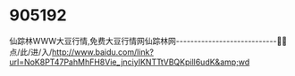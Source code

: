 # 905192
仙踪林WWW大豆行情,免费大豆行情网仙踪林网----------------------------🥱🥱点/此/进/入/http://www.baidu.com/link?url=NoK8PT47PahMhFH8Vie_jnciyIKNTTtVBQKpill6udK&amp;wd
